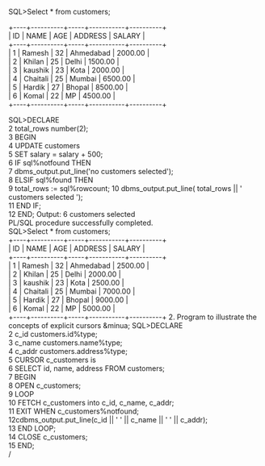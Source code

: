 SQL>Select * from customers;   
 
+----+----------+-----+-----------+----------+  
| ID | NAME     | AGE | ADDRESS   | SALARY   |  
+----+----------+-----+-----------+----------+  
|  1 | Ramesh   |  32 | Ahmedabad |  2000.00 |  
|  2 | Khilan   |  25 | Delhi     |  1500.00 |  
|  3 | kaushik  |  23 | Kota      |  2000.00 |  
|  4 | Chaitali |  25 | Mumbai    |  6500.00 |  
|  5 | Hardik   |  27 | Bhopal    |  8500.00 |  
|  6 | Komal    |  22 | MP        |  4500.00 |  
+----+----------+-----+-----------+----------+ 
 
SQL>DECLARE   
2	total_rows number(2);  
3	BEGIN  
4	UPDATE customers  
5	SET salary = salary + 500;  
6	IF sql%notfound THEN  
7	dbms_output.put_line('no customers selected');  
8	ELSIF sql%found THEN  
9	total_rows := sql%rowcount; 
10	dbms_output.put_line( total_rows || ' customers selected ');  
11	END IF;   
12	END;  Output: 
6 customers selected   
PL/SQL procedure successfully completed.  
SQL>Select * from customers;   
+----+----------+-----+-----------+----------+  
| ID | NAME     | AGE | ADDRESS   | SALARY   |  
+----+----------+-----+-----------+----------+  
|  1 | Ramesh   |  32 | Ahmedabad |  2500.00 |  
|  2 | Khilan   |  25 | Delhi     |  2000.00 |  
|  3 | kaushik  |  23 | Kota      |  2500.00 |  
|  4 | Chaitali |  25 | Mumbai    |  7000.00 |  
|  5 | Hardik   |  27 | Bhopal    |  9000.00 |  
|  6 | Komal    |  22 | MP        |  5000.00 |  
+----+----------+-----+-----------+----------+ 
2. Program to illustrate the concepts of explicit cursors &minua; 
SQL>DECLARE  
2	c_id customers.id%type;  
3	c_name customers.name%type;  
4	c_addr customers.address%type;  
5	CURSOR c_customers is  
6	SELECT id, name, address FROM customers;  
7	BEGIN  
8	OPEN c_customers;  
9	LOOP  
10	FETCH c_customers into c_id, c_name, c_addr;  
11	EXIT WHEN c_customers%notfound;  
   12cdbms_output.put_line(c_id || ' ' || c_name || ' ' || c_addr);  
13	END LOOP;  
14	CLOSE c_customers;  
15	END;  
/ 
